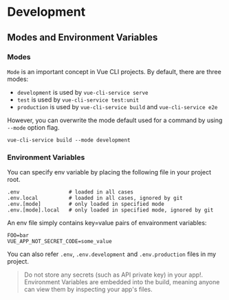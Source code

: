 # Development

## Modes and Environment Variables

### Modes

`Mode` is an important concept in Vue CLI projects. By default, there are three modes:

- `development` is used by `vue-cli-service serve`
- `test` is used by `vue-cli-service test:unit`
- `production` is used by `vue-cli-service build` and `vue-cli-service e2e`

However, you can overwrite the mode default used for a command by using `--mode` option flag.

```
vue-cli-service build --mode development
```

### Environment Variables

You can specify env variable by placing the following file in your project root.

```
.env                # loaded in all cases
.env.local          # loaded in all cases, ignored by git
.env.[mode]         # only loaded in specified mode
.env.[mode].local   # only loaded in specified mode, ignored by git
```

An env file simply contains key=value pairs of envaironment variables:

```
FOO=bar
VUE_APP_NOT_SECRET_CODE=some_value
```

You can also refer `.env`, `.env.development` and `.env.production` files in my project.

> Do not store any secrets (such as API private key) in your app!. <br />
> Environment Variables are embedded into the build, meaning anyone can view them by inspecting your app's files.
